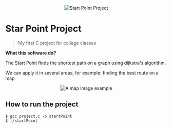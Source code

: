 <p align="center">
<img src="https://raw.githubusercontent.com/Alissonfelipe1234/startPoint/master/icon.png" title="My First C project" alt="Start Point Project">
</p>

# Star Point Project

> My first C project for college classes

**What this software do?**

The Start Point finds the shortest path on a graph using dijkstra's algorithm.</br>

We can apply it in several areas, for example: finding the best route on a map

<div style="text-align: center">
<img src="https://raw.githubusercontent.com/Alissonfelipe1234/startPoint/master/map.png" title="Best route between two locations" alt="A map image example">
</div>

## How to run the project
```
$ gcc project.c -o startPoint
$ ./startPoint
```
